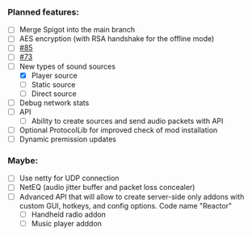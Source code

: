 ### Planned features:
- [ ] Merge Spigot into the main branch
- [ ] AES encryption (with RSA handshake for the offline mode)
- [ ] [#85](https://github.com/plasmoapp/plasmo-voice/issues/85)
- [ ] [#73](https://github.com/plasmoapp/plasmo-voice/issues/73)
- [ ] New types of sound sources
  - [X] Player source
  - [ ] Static source
  - [ ] Direct source
- [ ] Debug network stats
- [ ] API
  - [ ] Ability to create sources and send audio packets with API
- [ ] Optional ProtocolLib for improved check of mod installation
- [ ] Dynamic premission updates 
### Maybe:
- [ ] Use netty for UDP connection
- [ ] NetEQ (audio jitter buffer and packet loss concealer)
- [ ] Advanced API that will allow to create server-side only addons with custom GUI, hotkeys, and config options. Code name "Reactor"
  - [ ] Handheld radio addon
  - [ ] Music player adddon

